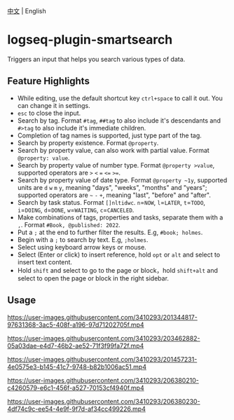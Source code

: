 [中文](README.md) | English

# logseq-plugin-smartsearch

Triggers an input that helps you search various types of data.

## Feature Highlights

- While editing, use the default shortcut key `ctrl+space` to call it out. You can change it in settings.
- `esc` to close the input.
- Search by tag. Format `#tag`, `##tag` to also include it's descendants and `#>tag` to also include it's immediate children.
- Completion of tag names is supported, just type part of the tag.
- Search by property existence. Format `@property`.
- Search by property value, can also work with partial value. Format `@property: value`.
- Search by property value of number type. Format `@property >value`, supported operators are `>` `<` `=` `<=` `>=`.
- Search by property value of date type. Format `@property ~1y`, supported units are `d` `w` `m` `y`, meaning "days", "weeks", "months" and "years"; supported operators are `~` `-` `+`, meaning "last", "before" and "after".
- Search by task status. Format `[]nltidwc`. `n`=`NOW`, `l`=`LATER`, `t`=`TODO`, `i`=`DOING`, `d`=`DONE`, `w`=`WAITING`, `c`=`CANCELED`.
- Make combinations of tags, properties and tasks, separate them with a `,`. Format `#Book, @published: 2022`.
- Put a `;` at the end to further filter the results. E.g, `#book; holmes`.
- Begin with a `;` to search by text. E.g, `;holmes`.
- Select using keyboard arrow keys or mouse.
- Select (Enter or click) to insert reference, hold `opt` or `alt` and select to insert text content.
- Hold `shift` and select to go to the page or block，hold `shift+alt` and select to open the page or block in the right sidebar.

## Usage

https://user-images.githubusercontent.com/3410293/201344817-97631368-3ac5-408f-a196-97d71202705f.mp4

https://user-images.githubusercontent.com/3410293/203462882-05a03dae-e4d7-46b2-ae52-71f3f99fa72f.mp4

https://user-images.githubusercontent.com/3410293/201457231-4e0575e3-b145-41c7-9748-b82b1006ac51.mp4

https://user-images.githubusercontent.com/3410293/206380210-c4260579-e6c1-456f-a527-70153cf4940f.mp4

https://user-images.githubusercontent.com/3410293/206380230-4df74c9c-ee54-4e9f-9f7d-af34cc499226.mp4
